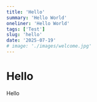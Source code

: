 ```yaml
---
title: 'Hello'
summary: 'Hello World'
oneliner: 'Hello World'
tags: ['Test']
slug: 'hello'
date: '2025-07-19'
# image: './images/welcome.jpg'
---
```


# Hello

Hello
